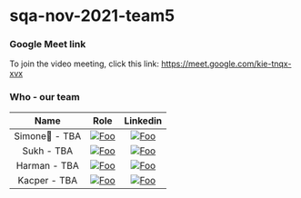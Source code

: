 # sqa-nov-2021-team5


### Google Meet link

To join the video meeting, click this link: https://meet.google.com/kie-tnqx-xvx

### Who - our team

|   Name   |                                                          Role                                                                                                    |                                  Linkedin                                    |
| :------: | :----------------------------------------------------------------------------------------------: | :--------------------------------------------------------------------------: |
|  Simone🐏  - TBA  | [![Foo](https://cdn4.iconfinder.com/data/icons/iconsimple-logotypes/512/github-16.png)](https://github.com/simtor)| [![Foo](https://linkedin.com/favicon.ico)](https://www.linkedin.com/in/simone-ram-8b64a914b/)
|  Sukh - TBA  | [![Foo](https://cdn4.iconfinder.com/data/icons/iconsimple-logotypes/512/github-16.png)](https://github.com/SukhVirdiADA) | [![Foo](https://linkedin.com/favicon.ico)](https://www.linkedin.com/in/sukhvirdi/)
|   Harman - TBA   |   [![Foo](https://cdn4.iconfinder.com/data/icons/iconsimple-logotypes/512/github-16.png)](https://github.com/harmankalair123)   |   [![Foo](https://linkedin.com/favicon.ico)](https://www.linkedin.com/in/harman-kalair-592249199/)  |                                                                              |
| Kacper - TBA | [![Foo](https://cdn4.iconfinder.com/data/icons/iconsimple-logotypes/512/github-16.png)](https://github.com/orangeNotebook)  | [![Foo](https://linkedin.com/favicon.ico)](https://www.linkedin.com/in/kacper-k/)  |




